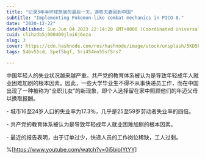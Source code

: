```yaml
---
title: "记录3年半环球旅居的最后一天，游牧夫妻回到中国"
subtitle: "Implementing Pokemon-like combat mechanics in PICO-8."
date: "2020-12-22"
datePublished: Sun Jun 04 2023 22:14:20 GMT+0000 (Coordinated Universal Time)
cuid: clihzdb5j000409jlai6j6eza
slug: 3
cover: https://cdn.hashnode.com/res/hashnode/image/stock/unsplash/5KD5PmZEfcg/upload/e486800b01db73c9ed91d7d795e28c1c.jpeg
tags: 546v55cd, 5pef5bgf, 5ri454mn55sf5rs7

---
```


中国年轻人的失业状况越来越严重。共产党的教育体系被认为是导致年轻成年人就业困难加剧的根本因素。因此，一些大学毕业生不得不从事快递员工作，而在中国出现了一种被称为“全职儿女”的新现象，即个人选择留在家中照顾他们的年迈父母以换取报酬。

\- 城市16至24岁人口的失业率为17.3％，几乎是25至59岁劳动者失业率的四倍。

\- 共产党的教育体系被认为是导致年轻成年人就业困难加剧的根本因素。

\- 最近的报告表明，由于订单过少，快递人员的工作岗位稀缺，工人过剩。

%[https://www.youtube.com/watch?v=0i5bioIYtYY]